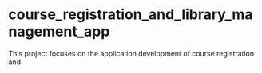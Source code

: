 # course_registration_and_library_management_app
This project focuses on the application development of course registration and 
